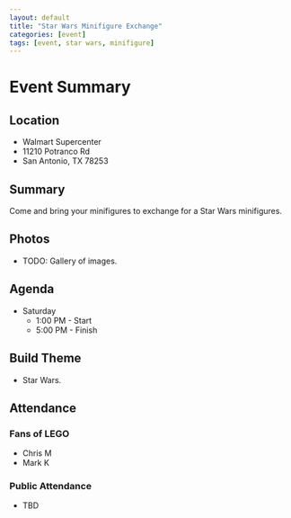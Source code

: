 ```yaml
---
layout: default
title: "Star Wars Minifigure Exchange"
categories: [event]
tags: [event, star wars, minifigure]
---
```


# Event Summary

## Location

- Walmart Supercenter
- 11210 Potranco Rd
- San Antonio, TX 78253

## Summary

Come and bring your minifigures to exchange for a Star Wars minifigures.

## Photos

- TODO: Gallery of images.

## Agenda

- Saturday
  - 1:00 PM - Start
  - 5:00 PM - Finish

## Build Theme

- Star Wars.

## Attendance

### Fans of LEGO

- Chris M
- Mark K

### Public Attendance

- TBD
